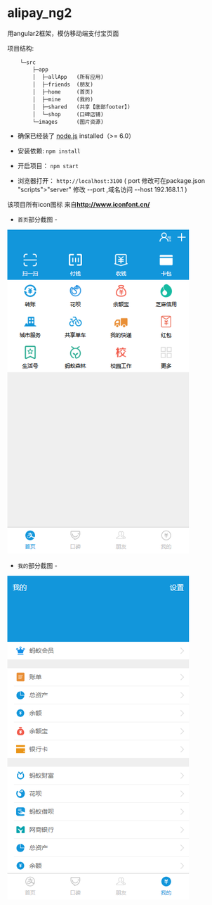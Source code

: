 # alipay_ng2

用angular2框架，模仿移动端支付宝页面


项目结构:

        └─src
            ├─app
            │  ├─allApp   (所有应用)
            │  ├─friends  (朋友)
            │  ├─home     (首页)
            │  ├─mine     (我的)
            │  ├─shared   (共享【底部footer】)
            │  └─shop     (口碑店铺)
            └─images      (图片资源)



- 确保已经装了 [node.js](https://nodejs.org/) installed（>= 6.0）

- 安装依赖: `npm install`

- 开启项目： `npm start`

- 浏览器打开： `http://localhost:3100` ( port 修改可在package.json  "scripts">"server" 修改 --port ,域名访问 --host 192.168.1.1 )


该项目所有icon图标 来自**http://www.iconfont.cn/**

- `首页`部分截图 -
<img src="https://raw.githubusercontent.com/lamb1/alipay_ng2/master/src/images/homeScreenshots.png" />

- `我的`部分截图 -
<img src="https://raw.githubusercontent.com/lamb1/alipay_ng2/master/src/images/mineScreenshots.png" />